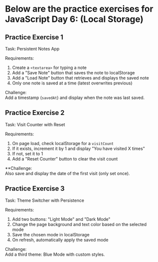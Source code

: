 # Below are the practice exercises for JavaScript Day 6: (Local Storage)

## Practice Exercise 1  

Task: Persistent Notes App  

Requirements:  
1. Create a `<textarea>` for typing a note  
2. Add a "Save Note" button that saves the note to localStorage  
3. Add a "Load Note" button that retrieves and displays the saved note  
4. Only one note is saved at a time (latest overwrites previous)  

Challenge:  
Add a timestamp (`savedAt`) and display when the note was last saved.



## Practice Exercise 2  

Task: Visit Counter with Reset  

Requirements:  
1. On page load, check localStorage for a `visitCount`  
2. If it exists, increment it by 1 and display "You have visited X times"  
3. If not, set it to 1  
4. Add a "Reset Counter" button to clear the visit count  

**Challenge:  
Also save and display the date of the first visit (only set once).



## Practice Exercise 3  
Task: Theme Switcher with Persistence  

Requirements:  
1. Add two buttons: "Light Mode" and "Dark Mode"  
2. Change the page background and text color based on the selected mode  
3. Save the chosen mode in localStorage  
4. On refresh, automatically apply the saved mode  

Challenge:  
Add a third theme: Blue Mode with custom styles.